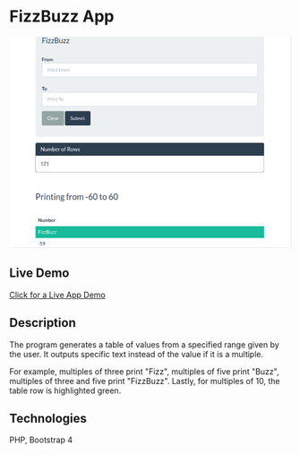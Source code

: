 # FizzBuzz App
![Demo Image](imgs/fizzbuzz-demo.jpg)

## Live Demo
[Click for a Live App Demo](http://apps.javierlona.com/fizzbuzz/)
## Description
The program generates a table of values from a specified range given by the user. It outputs specific text instead of the value if it is a multiple.

For example, multiples of three print "Fizz", multiples of five print "Buzz", multiples of three and five print "FizzBuzz". Lastly, for multiples of 10, the table row is highlighted green.

## Technologies
PHP, Bootstrap 4